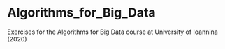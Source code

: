 # Algorithms_for_Big_Data
 Exercises for the Algorithms for Big Data course at University of Ioannina (2020)
